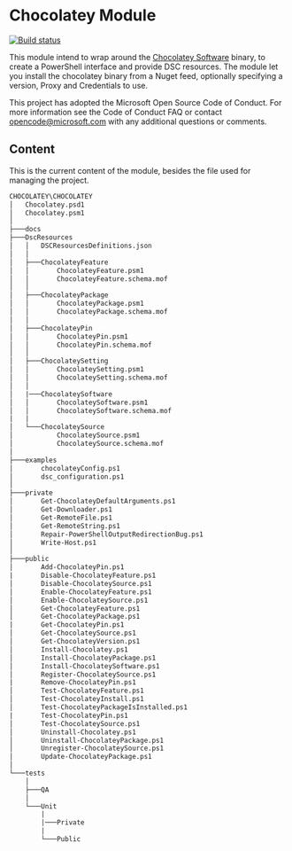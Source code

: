 # Chocolatey Module

[![Build status](https://ci.appveyor.com/api/projects/status/ulul0agv7kgo8a7n?svg=true)](https://ci.appveyor.com/project/gaelcolas/chocolatey)

This module intend to wrap around the [Chocolatey Software](https://chocolatey.org) binary, to create a PowerShell interface and provide DSC resources.
The module let you install the chocolatey binary from a Nuget feed, optionally specifying a version, Proxy and Credentials to use.

This project has adopted the Microsoft Open Source Code of Conduct.
For more information see the Code of Conduct FAQ or contact opencode@microsoft.com with any additional questions or comments.

## Content

This is the current content of the module, besides the file used for managing the project.

```txt
CHOCOLATEY\CHOCOLATEY
│   Chocolatey.psd1
│   Chocolatey.psm1
│
├───docs
├───DscResources
│   │   DSCResourcesDefinitions.json
│   │
│   ├───ChocolateyFeature
│   │       ChocolateyFeature.psm1
│   │       ChocolateyFeature.schema.mof
│   │
│   ├───ChocolateyPackage
│   │       ChocolateyPackage.psm1
│   │       ChocolateyPackage.schema.mof
│   │
│   ├───ChocolateyPin
│   │       ChocolateyPin.psm1
│   │       ChocolateyPin.schema.mof
│   │
│   ├───ChocolateySetting
│   │       ChocolateySetting.psm1
│   │       ChocolateySetting.schema.mof
│   │
│   |───ChocolateySoftware
│   │       ChocolateySoftware.psm1
│   │       ChocolateySoftware.schema.mof
|   |
│   └───ChocolateySource
│           ChocolateySource.psm1
│           ChocolateySource.schema.mof
│
├───examples
│       chocolateyConfig.ps1
│       dsc_configuration.ps1
│
├───private
│       Get-ChocolateyDefaultArguments.ps1
│       Get-Downloader.ps1
│       Get-RemoteFile.ps1
│       Get-RemoteString.ps1
│       Repair-PowerShellOutputRedirectionBug.ps1
│       Write-Host.ps1
│
├───public
│       Add-ChocolateyPin.ps1
|       Disable-ChocolateyFeature.ps1
│       Disable-ChocolateySource.ps1
│       Enable-ChocolateyFeature.ps1
│       Enable-ChocolateySource.ps1
│       Get-ChocolateyFeature.ps1
│       Get-ChocolateyPackage.ps1
|       Get-ChocolateyPin.ps1
│       Get-ChocolateySource.ps1
│       Get-ChocolateyVersion.ps1
│       Install-Chocolatey.ps1
│       Install-ChocolateyPackage.ps1
│       Install-ChocolateySoftware.ps1
│       Register-ChocolateySource.ps1
|       Remove-ChocolateyPin.ps1
│       Test-ChocolateyFeature.ps1
│       Test-ChocolateyInstall.ps1
│       Test-ChocolateyPackageIsInstalled.ps1
|       Test-ChocolateyPin.ps1
│       Test-ChocolateySource.ps1
│       Uninstall-Chocolatey.ps1
│       Uninstall-ChocolateyPackage.ps1
│       Unregister-ChocolateySource.ps1
│       Update-ChocolateyPackage.ps1
│
└───tests
    │
    ├───QA
    │
    └───Unit
        |
        |───Private
        |
        └───Public
```